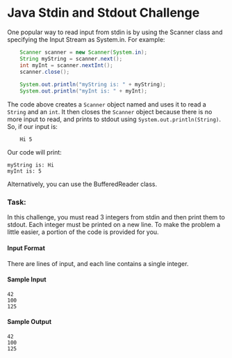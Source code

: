 # Java Stdin and Stdout Challenge

One popular way to read input from stdin is by using the Scanner class and specifying the Input Stream as System.in. For example:

```java
    Scanner scanner = new Scanner(System.in);
    String myString = scanner.next();
    int myInt = scanner.nextInt();
    scanner.close();
    
    System.out.println("myString is: " + myString);
    System.out.println("myInt is: " + myInt);
```

The code above creates a `Scanner` object named and uses it to read a `String` and an `int`. It then closes the `Scanner` object because there is no more input to read, and prints to stdout using `System.out.println(String)`. So, if our input is:

```shell
    Hi 5
```

Our code will print:

```shell
myString is: Hi
myInt is: 5
```

Alternatively, you can use the BufferedReader class.

### Task:
In this challenge, you must read 3 integers from stdin and then print them to stdout. Each integer must be printed on a new line. To make the problem a little easier, a portion of the code is provided for you.

#### Input Format

There are lines of input, and each line contains a single integer.

#### Sample Input

```
42
100
125
```

#### Sample Output 

```
42
100
125
```

